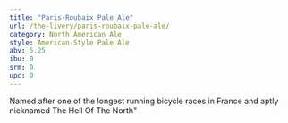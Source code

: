 ```yaml
---
title: "Paris-Roubaix Pale Ale"
url: /the-livery/paris-roubaix-pale-ale/
category: North American Ale
style: American-Style Pale Ale
abv: 5.25
ibu: 0
srm: 0
upc: 0
---
```

Named after one of the longest running bicycle races in France and aptly nicknamed The Hell Of The North"
